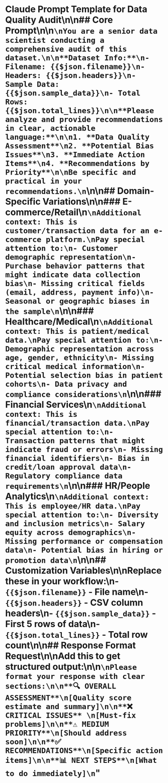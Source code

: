 # Claude Prompt Template for Data Quality Audit\n\n## Core Prompt\n\n```\nYou are a senior data scientist conducting a comprehensive audit of this dataset.\n\n**Dataset Info:**\n- Filename: {{$json.filename}}\n- Headers: {{$json.headers}}\n- Sample Data: {{$json.sample_data}}\n- Total Rows: {{$json.total_lines}}\n\n**Please analyze and provide recommendations in clear, actionable language:**\n\n1. **Data Quality Assessment**\n2. **Potential Bias Issues**\n3. **Immediate Action Items**\n4. **Recommendations by Priority**\n\nBe specific and practical in your recommendations.\n```\n\n## Domain-Specific Variations\n\n### E-commerce/Retail\n```\nAdditional context: This is customer/transaction data for an e-commerce platform.\nPay special attention to:\n- Customer demographic representation\n- Purchase behavior patterns that might indicate data collection bias\n- Missing critical fields (email, address, payment info)\n- Seasonal or geographic biases in the sample\n```\n\n### Healthcare/Medical\n```\nAdditional context: This is patient/medical data.\nPay special attention to:\n- Demographic representation across age, gender, ethnicity\n- Missing critical medical information\n- Potential selection bias in patient cohorts\n- Data privacy and compliance considerations\n```\n\n### Financial Services\n```\nAdditional context: This is financial/transaction data.\nPay special attention to:\n- Transaction patterns that might indicate fraud or errors\n- Missing financial identifiers\n- Bias in credit/loan approval data\n- Regulatory compliance data requirements\n```\n\n### HR/People Analytics\n```\nAdditional context: This is employee/HR data.\nPay special attention to:\n- Diversity and inclusion metrics\n- Salary equity across demographics\n- Missing performance or compensation data\n- Potential bias in hiring or promotion data\n```\n\n## Customization Variables\n\nReplace these in your workflow:\n- `{{$json.filename}}` - File name\n- `{{$json.headers}}` - CSV column headers\n- `{{$json.sample_data}}` - First 5 rows of data\n- `{{$json.total_lines}}` - Total row count\n\n## Response Format Request\n\nAdd this to get structured output:\n\n```\nPlease format your response with clear sections:\n\n**🔍 OVERALL ASSESSMENT**\n[Quality score estimate and summary]\n\n**❌ CRITICAL ISSUES** \n[Must-fix problems]\n\n**⚠️ MEDIUM PRIORITY**\n[Should address soon]\n\n**✅ RECOMMENDATIONS**\n[Specific action items]\n\n**📊 NEXT STEPS**\n[What to do immediately]\n```"